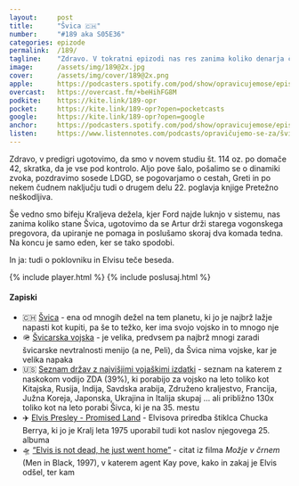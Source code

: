 ```yaml
---
layout: 	post
title:  	"Švica 🇨🇭"
number: 	"#189 aka S05E36"
categories:	epizode
permalink:	/189/
tagline: 	"Zdravo. V tokratni epizodi nas res zanima koliko denarja človek potrebuje, če hoče kupiti Švico. Odgovor najdemo v dejstvu, da jo je najbrž ceneje napasti, kot kupiti."
image:		/assets/img/189@2x.jpg
cover:		/assets/img/cover/189@2x.png
apple:		https://podcasters.spotify.com/pod/show/opravicujemose/episodes/vica-e2e4jg2
overcast:	https://overcast.fm/+beHihFG8M
podkite:	https://kite.link/189-opr
pocket:		https://kite.link/189-opr?open=pocketcasts
google:		https://kite.link/189-opr?open=google
anchor:		https://podcasters.spotify.com/pod/show/opravicujemose/episodes/vica-e2e4jg2
listen:		https://www.listennotes.com/podcasts/opravičujemo-se-za/švica-WnPczY7t-N5/embed/
---
```


Zdravo, v predigri ugotovimo, da smo v novem studiu št. 114 oz. po domače 42, skratka, da je vse pod kontrolo. Aljo pove šalo, pošalimo se o dinamiki zvoka, pozdravimo sosede LDGD, se pogovarjamo o cestah, Greti in po nekem čudnem naključju tudi o drugem delu 22. poglavja knjige Pretežno neškodljiva. 

Še vedno smo bifeju Kraljeva dežela, kjer Ford najde luknjo v sistemu, nas zanima koliko stane Švica, ugotovimo da se Artur drži starega vogonskega pregovora, da upiranje ne pomaga in poslušamo skoraj dva komada tedna. Na koncu je samo eden, ker se tako spodobi. 

In ja: tudi o poklovniku in Elvisu teče beseda. 

{% include player.html %}
{% include poslusaj.html %}

<!--break-->

#### Zapiski

- 🇨🇭 [Švica](https://en.wikipedia.org/wiki/Switzerland) - ena od mnogih dežel na tem planetu, ki jo je najbrž lažje napasti kot kupiti, pa še to težko, ker ima svojo vojsko in to mnogo nje
- 🪖 [Švicarska vojska](https://en.wikipedia.org/wiki/Swiss_Armed_Forces) - je velika, predvsem pa najbrž mnogi zaradi švicarske nevtralnosti menijo (a ne, Peli), da Švica nima vojske, kar je velika napaka 
- 🇺🇸 [Seznam držav z najvišjimi vojaškimi izdatki](https://en.wikipedia.org/wiki/List_of_countries_with_highest_military_expenditures) - seznam na katerem z naskokom vodijo ZDA (39%), ki porabijo za vojsko na leto toliko kot Kitajska, Rusija, Indija, Savdska arabija, Združeno kraljestvo, Francija, Južna Koreja, Japonska, Ukrajina in Italija skupaj ... ali približno 130x toliko kot na leto porabi Šivca, ki je na 35. mestu 
- ✈️ [Elvis Presley - Promised Land](https://www.youtube.com/watch?v=wGULJTnV6QI) - Elvisova priredba štiklca Chucka Berrya, ki jo je Kralj leta 1975 uporabil tudi kot naslov njegovega 25. albuma 
- 🛸 [“Elvis is not dead, he just went home”](https://www.youtube.com/watch?v=qSZe-DM_o6I) - citat iz filma *Možje v črnem* (Men in Black, 1997), v katerem agent Kay pove, kako in zakaj je Elvis odšel, ter kam 